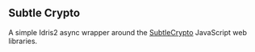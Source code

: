 
## Subtle Crypto

A simple Idris2 async wrapper around the [SubtleCrypto](https://developer.mozilla.org/en-US/docs/Web/API/SubtleCrypto) JavaScript web libraries.
